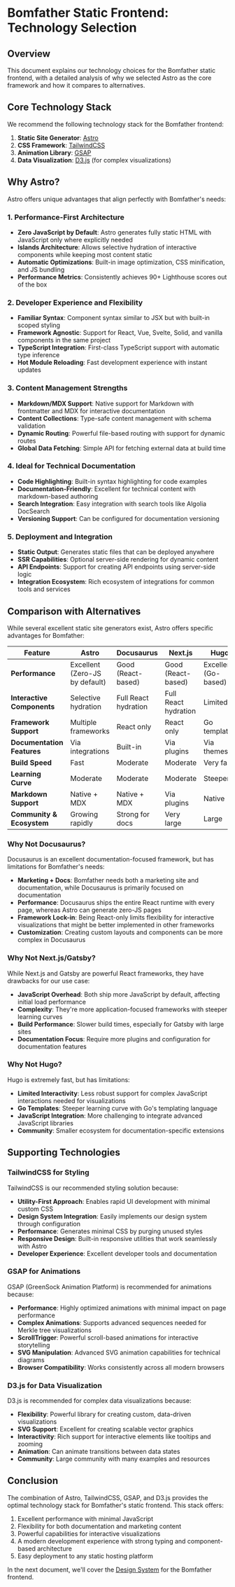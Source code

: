 # Bomfather Static Frontend: Technology Selection

## Overview

This document explains our technology choices for the Bomfather static frontend, with a detailed analysis of why we selected Astro as the core framework and how it compares to alternatives.

## Core Technology Stack

We recommend the following technology stack for the Bomfather frontend:

1. **Static Site Generator**: [Astro](https://astro.build/)
2. **CSS Framework**: [TailwindCSS](https://tailwindcss.com/)
3. **Animation Library**: [GSAP](https://greensock.com/)
4. **Data Visualization**: [D3.js](https://d3js.org/) (for complex visualizations)

## Why Astro?

Astro offers unique advantages that align perfectly with Bomfather's needs:

### 1. Performance-First Architecture

- **Zero JavaScript by Default**: Astro generates fully static HTML with JavaScript only where explicitly needed
- **Islands Architecture**: Allows selective hydration of interactive components while keeping most content static
- **Automatic Optimizations**: Built-in image optimization, CSS minification, and JS bundling
- **Performance Metrics**: Consistently achieves 90+ Lighthouse scores out of the box

### 2. Developer Experience and Flexibility

- **Familiar Syntax**: Component syntax similar to JSX but with built-in scoped styling
- **Framework Agnostic**: Support for React, Vue, Svelte, Solid, and vanilla components in the same project
- **TypeScript Integration**: First-class TypeScript support with automatic type inference
- **Hot Module Reloading**: Fast development experience with instant updates

### 3. Content Management Strengths

- **Markdown/MDX Support**: Native support for Markdown with frontmatter and MDX for interactive documentation
- **Content Collections**: Type-safe content management with schema validation
- **Dynamic Routing**: Powerful file-based routing with support for dynamic routes
- **Global Data Fetching**: Simple API for fetching external data at build time

### 4. Ideal for Technical Documentation

- **Code Highlighting**: Built-in syntax highlighting for code examples
- **Documentation-Friendly**: Excellent for technical content with markdown-based authoring
- **Search Integration**: Easy integration with search tools like Algolia DocSearch
- **Versioning Support**: Can be configured for documentation versioning

### 5. Deployment and Integration

- **Static Output**: Generates static files that can be deployed anywhere
- **SSR Capabilities**: Optional server-side rendering for dynamic content
- **API Endpoints**: Support for creating API endpoints using server-side logic
- **Integration Ecosystem**: Rich ecosystem of integrations for common tools and services

## Comparison with Alternatives

While several excellent static site generators exist, Astro offers specific advantages for Bomfather:

| Feature | Astro | Docusaurus | Next.js | Hugo | Gatsby |
|---------|-------|------------|---------|------|--------|
| **Performance** | Excellent (Zero-JS by default) | Good (React-based) | Good (React-based) | Excellent (Go-based) | Good (React-based) |
| **Interactive Components** | Selective hydration | Full React hydration | Full React hydration | Limited | Full React hydration |
| **Framework Support** | Multiple frameworks | React only | React only | Go templates | React only |
| **Documentation Features** | Via integrations | Built-in | Via plugins | Via themes | Via plugins |
| **Build Speed** | Fast | Moderate | Moderate | Very fast | Slower |
| **Learning Curve** | Moderate | Moderate | Moderate | Steeper | Steeper |
| **Markdown Support** | Native + MDX | Native + MDX | Via plugins | Native | Via plugins |
| **Community & Ecosystem** | Growing rapidly | Strong for docs | Very large | Large | Large |

### Why Not Docusaurus?

Docusaurus is an excellent documentation-focused framework, but has limitations for Bomfather's needs:

- **Marketing + Docs**: Bomfather needs both a marketing site and documentation, while Docusaurus is primarily focused on documentation
- **Performance**: Docusaurus ships the entire React runtime with every page, whereas Astro can generate zero-JS pages
- **Framework Lock-in**: Being React-only limits flexibility for interactive visualizations that might be better implemented in other frameworks
- **Customization**: Creating custom layouts and components can be more complex in Docusaurus

### Why Not Next.js/Gatsby?

While Next.js and Gatsby are powerful React frameworks, they have drawbacks for our use case:

- **JavaScript Overhead**: Both ship more JavaScript by default, affecting initial load performance
- **Complexity**: They're more application-focused frameworks with steeper learning curves
- **Build Performance**: Slower build times, especially for Gatsby with large sites
- **Documentation Focus**: Require more plugins and configuration for documentation features

### Why Not Hugo?

Hugo is extremely fast, but has limitations:

- **Limited Interactivity**: Less robust support for complex JavaScript interactions needed for visualizations
- **Go Templates**: Steeper learning curve with Go's templating language
- **JavaScript Integration**: More challenging to integrate advanced JavaScript libraries
- **Community**: Smaller ecosystem for documentation-specific extensions

## Supporting Technologies

### TailwindCSS for Styling

TailwindCSS is our recommended styling solution because:

- **Utility-First Approach**: Enables rapid UI development with minimal custom CSS
- **Design System Integration**: Easily implements our design system through configuration
- **Performance**: Generates minimal CSS by purging unused styles
- **Responsive Design**: Built-in responsive utilities that work seamlessly with Astro
- **Developer Experience**: Excellent developer tools and documentation

### GSAP for Animations

GSAP (GreenSock Animation Platform) is recommended for animations because:

- **Performance**: Highly optimized animations with minimal impact on page performance
- **Complex Animations**: Supports advanced sequences needed for Merkle tree visualizations
- **ScrollTrigger**: Powerful scroll-based animations for interactive storytelling
- **SVG Manipulation**: Advanced SVG animation capabilities for technical diagrams
- **Browser Compatibility**: Works consistently across all modern browsers

### D3.js for Data Visualization

D3.js is recommended for complex data visualizations because:

- **Flexibility**: Powerful library for creating custom, data-driven visualizations
- **SVG Support**: Excellent for creating scalable vector graphics
- **Interactivity**: Rich support for interactive elements like tooltips and zooming
- **Animation**: Can animate transitions between data states
- **Community**: Large community with many examples and resources

## Conclusion

The combination of Astro, TailwindCSS, GSAP, and D3.js provides the optimal technology stack for Bomfather's static frontend. This stack offers:

1. Excellent performance with minimal JavaScript
2. Flexibility for both documentation and marketing content
3. Powerful capabilities for interactive visualizations
4. A modern development experience with strong typing and component-based architecture
5. Easy deployment to any static hosting platform

In the next document, we'll cover the [Design System](part3-design-system.md) for the Bomfather frontend. 